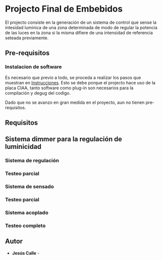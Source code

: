 # Projecto Final de Embebidos

El projecto consiste en la generación de un sistema
de control que sense la intesidad luminica de una
zona determinada de modo de regular la potencia de 
las luces en la zona si la misma difiere de una 
intensidad de referencia seteada previamente.

##  Pre-requisitos 

### Instalacion de software

Es necesario que previo a todo, se proceda a realizar
los pasos que muestran en [Instrucciones](https://campus.fi.uba.ar/pluginfile.php/307047/mod_resource/content/5/Sistemas_Embebidos-2019_2doC-Instalacion_de_Herramientas-Cruz.pdf). 
Esto se debe porque el projecto hace uso de 
la placa CIAA, tanto software como plug-in son 
necesarios para la compilación y degug del codigo.

Dado que no se avanzo en gran medida en el proyecto, 
aun no tienen pre-requisitos.

## Requisitos

## Sistema dimmer para la regulación de luminicidad

### Sistema de regulación

### Testeo parcial

### Sistema de sensado

### Testeo parcial

### Sistema acoplado

### Testeo completo

## Autor

* **Jesús Calle** -  
